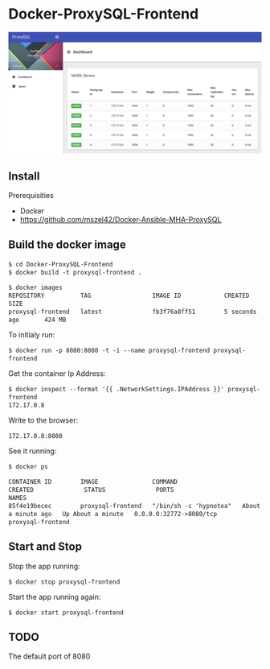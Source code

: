 Docker-ProxySQL-Frontend
========================

![ProxySQL Frontned](/images/docker-proxysql-frontend.png)

## Install
Prerequisities
 - Docker
 - https://github.com/mszel42/Docker-Ansible-MHA-ProxySQL

## Build the docker image
```
$ cd Docker-ProxySQL-Frontend
$ docker build -t proxysql-frontend .
```
```
$ docker images
REPOSITORY          TAG                 IMAGE ID            CREATED             SIZE
proxysql-frontend   latest              fb3f76a8ff51        5 seconds ago       424 MB
```

To initialy run:
```
$ docker run -p 8080:8080 -t -i --name proxysql-frontend proxysql-frontend
```
Get the container Ip Address:
```
$ docker inspect --format '{{ .NetworkSettings.IPAddress }}' proxysql-frontend
172.17.0.8
```

Write to the browser:
```
172.17.0.8:8080
```

See it running:
```
$ docker ps
```
```
CONTAINER ID        IMAGE               COMMAND                  CREATED              STATUS              PORTS                              NAMES
85f4e19becec        proxysql-frontend   "/bin/sh -c 'hypnotoa"   About a minute ago   Up About a minute   0.0.0.0:32772->8080/tcp            proxysql-frontend
```
## Start and Stop

Stop the app running:
```
$ docker stop proxysql-frontend
```
Start the app running again:
```
$ docker start proxysql-frontend
```
## TODO
The default port of 8080
